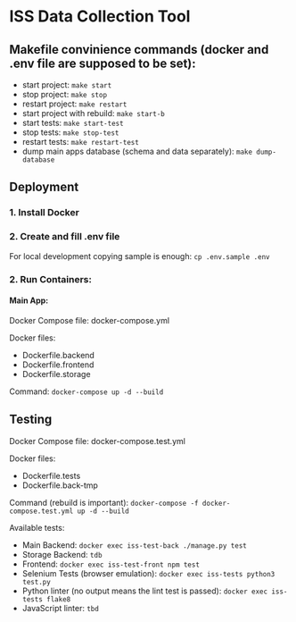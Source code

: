 # ISS Data Collection Tool

## Makefile convinience commands (**docker** and **.env** file are supposed to be set):
- start project:
`make start`
- stop project:
`make stop`
- restart project:
`make restart`
- start project with rebuild:
`make start-b`
- start tests:
`make start-test`
- stop tests:
`make stop-test`
- restart tests:
`make restart-test`
- dump main apps database (schema and data separately):
`make dump-database`

## Deployment

### 1. Install Docker

### 2. Create and fill **.env** file
For local development copying sample is enough:
`cp .env.sample .env`

### 2. Run Containers:
#### Main App:
Docker Compose file: docker-compose.yml

Docker files:
- Dockerfile.backend
- Dockerfile.frontend
- Dockerfile.storage

Command:
`docker-compose up -d --build`

## Testing
Docker Compose file: docker-compose.test.yml

Docker files:
- Dockerfile.tests
- Dockerfile.back-tmp

Command (rebuild is important):
`docker-compose -f docker-compose.test.yml up -d --build`

Available tests:
- Main Backend:
`docker exec iss-test-back ./manage.py test`
- Storage Backend:
`tdb`
- Frontend:
`docker exec iss-test-front npm test`
- Selenium Tests (browser emulation):
`docker exec iss-tests python3 test.py`
- Python linter (no output means the lint test is passed):
`docker exec iss-tests flake8`
- JavaScript linter:
`tbd`
